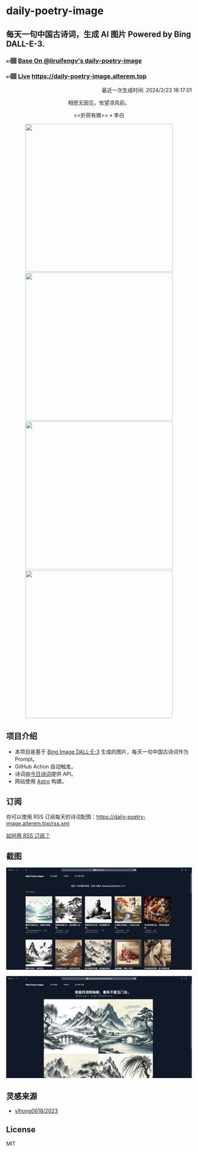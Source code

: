 
# daily-poetry-image

## 每天一句中国古诗词，生成 AI 图片 Powered by Bing DALL-E-3.

### 👉🏽 [Base On @liruifengv's daily-poetry-image](https://github.com/liruifengv/daily-poetry-image)

### 👉🏽 [Live](https://daily-poetry-image.alterem.top/) https://daily-poetry-image.alterem.top

<p align="right">
  最近一次生成时间: 2024/2/23 18:17:01
</p>
<p align="center">
相思无因见，怅望凉风前。
</p>
<p align="center">
<<折荷有赠>> • 李白
</p>
<p align="center">
<img src="https://tse2.mm.bing.net/th/id/OIG3.lGDElFo9MuoCrVyIdNfm" height="400" width="400" />
<img src="https://tse3.mm.bing.net/th/id/OIG3.jG1H3NccSt66DbCdfdf1" height="400" width="400" />
<img src="https://tse1.mm.bing.net/th/id/OIG3.Vf9OSjLjZcUNCLTWkJC3" height="400" width="400" />
<img src="https://tse2.mm.bing.net/th/id/OIG3.GmpEgmQXQ_PJai4jPCN8" height="400" width="400" />
</p>

## 项目介绍

-   本项目是基于 [Bing Image DALL-E-3](https://www.bing.com/images/create) 生成的图片，每天一句中国古诗词作为 Prompt。
-   GitHub Action 自动触发。
-   诗词由[今日诗词](https://www.jinrishici.com/)提供 API。
-   网站使用 [Astro](https://astro.build) 构建。

## 订阅

你可以使用 RSS 订阅每天的诗词配图：https://daily-poetry-image.alterem.top/rss.xml

[如何用 RSS 订阅？](https://zhuanlan.zhihu.com/p/55026716)

## 截图

![图片列表](./screenshots/Snipaste_2023-12-28_21-00-26.png)

![图片详情](./screenshots/Snipaste_2023-12-28_21-00-53.png)

## 灵感来源

-   [yihong0618/2023](https://github.com/yihong0618/2023)

## License

MIT
